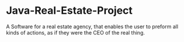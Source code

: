 # Java-Real-Estate-Project
A Software for a real estate agency, that enables the user to preform all kinds of actions, as if they were the CEO of the real thing.
